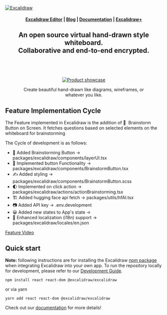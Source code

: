 <a href="https://excalidraw.com/" target="_blank" rel="noopener">
  <picture>
    <source media="(prefers-color-scheme: dark)" alt="Excalidraw" srcset="https://excalidraw.nyc3.cdn.digitaloceanspaces.com/github/excalidraw_github_cover_2_dark.png" />
    <img alt="Excalidraw" src="https://excalidraw.nyc3.cdn.digitaloceanspaces.com/github/excalidraw_github_cover_2.png" />
  </picture>
</a>

<h4 align="center">
  <a href="https://excalidraw.com">Excalidraw Editor</a> |
  <a href="https://plus.excalidraw.com/blog">Blog</a> |
  <a href="https://docs.excalidraw.com">Documentation</a> |
  <a href="https://plus.excalidraw.com">Excalidraw+</a>
</h4>

<div align="center">
  <h2>
    An open source virtual hand-drawn style whiteboard. </br>
    Collaborative and end-to-end encrypted. </br>
  <br />
  </h2>
</div>

<br />

<div align="center">
  <figure>
    <a href="https://excalidraw.com" target="_blank" rel="noopener">
      <img src="https://excalidraw.nyc3.cdn.digitaloceanspaces.com/github%2Fproduct_showcase.png" alt="Product showcase" />
    </a>
    <figcaption>
      <p align="center">
        Create beautiful hand-drawn like diagrams, wireframes, or whatever you like.
      </p>
    </figcaption>
  </figure>
</div>

## Feature Implementation Cycle

The Feature implemented in Excalidraw is the addition of 💾&nbsp; Brainstorm Button on Screen.
It fetches questions based on selected elements on the whiteboard for brainstorming

The Cycle of development is as follows:

- 💯&nbsp;Added Brainstorming Button ->  packages/excalidraw/components/layerUI.tsx
- 🎨&nbsp;Implemented button Functionality -> packages/excalidraw/components/BrainstormButton.tsx
- ✍️&nbsp;Added styling -> packages/excalidraw/components/BrainstormButton.scss
- 🌓&nbsp;Implemented on click action -> packages/excalidraw/actions/actionBrainstorming.tsx
- 🏗️&nbsp;Added hugging face api fetch -> packages/utils/hfAI.tsx  
- 📷&nbsp;Added API key -> .env.development
- 😀&nbsp;Added new states to App's state -> 
- 👅&nbsp;Enhanced localization (i18n) support -> packages/excalidraw/locales/en.json

[Feature Video](https://github.com/your-use/your-repository/public/chrome_HlxaA8qsXp.mp4)

## Quick start

**Note:** following instructions are for installing the Excalidraw [npm package](https://www.npmjs.com/package/@excalidraw/excalidraw) when integrating Excalidraw into your own app. To run the repository locally for development, please refer to our [Development Guide](https://docs.excalidraw.com/docs/introduction/development).

```
npm install react react-dom @excalidraw/excalidraw
```

or via yarn

```
yarn add react react-dom @excalidraw/excalidraw
```

Check out our [documentation](https://docs.excalidraw.com/docs/@excalidraw/excalidraw/installation) for more details!